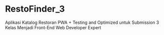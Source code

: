# RestoFinder_3
Aplikasi Katalog Restoran PWA + Testing and Optimized untuk Submission 3 Kelas Menjadi Front-End Web Developer Expert
